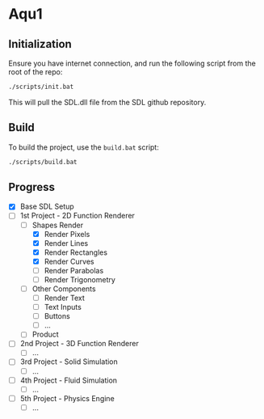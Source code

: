 # Aqu1

## Initialization

Ensure you have internet connection, and run the following script from the root of the repo:
```sh
./scripts/init.bat
```
This will pull the SDL.dll file from the SDL github repository.

## Build

To build the project, use the `build.bat` script:
```sh
./scripts/build.bat
```

## Progress

- [x] Base SDL Setup
- [ ] 1st Project - 2D Function Renderer
  - [ ] Shapes Render
    - [x] Render Pixels
    - [x] Render Lines
    - [x] Render Rectangles
    - [x] Render Curves
    - [ ] Render Parabolas
    - [ ] Render Trigonometry
  - [ ] Other Components
    - [ ] Render Text
    - [ ] Text Inputs
    - [ ] Buttons
    - [ ] ...
  - [ ] Product
- [ ] 2nd Project - 3D Function Renderer
  - [ ] ...
- [ ] 3rd Project - Solid Simulation
  - [ ] ...
- [ ] 4th Project - Fluid Simulation
  - [ ] ...
- [ ] 5th Project - Physics Engine
  - [ ] ...

